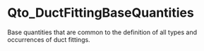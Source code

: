 # Qto_DuctFittingBaseQuantities

Base quantities that are common to the definition of all types and occurrences of duct fittings.
